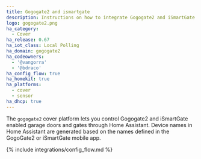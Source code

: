 ```yaml
---
title: Gogogate2 and ismartgate
description: Instructions on how to integrate Gogogate2 and iSmartGate enabled garage door covers into Home Assistant.
logo: gogogate2.png
ha_category:
  - Cover
ha_release: 0.67
ha_iot_class: Local Polling
ha_domain: gogogate2
ha_codeowners:
  - '@vangorra'
  - '@bdraco'
ha_config_flow: true
ha_homekit: true
ha_platforms:
  - cover
  - sensor
ha_dhcp: true
---
```


The `gogogate2` cover platform lets you control Gogogate2 and iSmartGate enabled garage doors and gates through Home Assistant. Device names in Home Assistant are generated based on the names defined in the GogoGate2 or iSmartGate mobile app.

{% include integrations/config_flow.md %}
